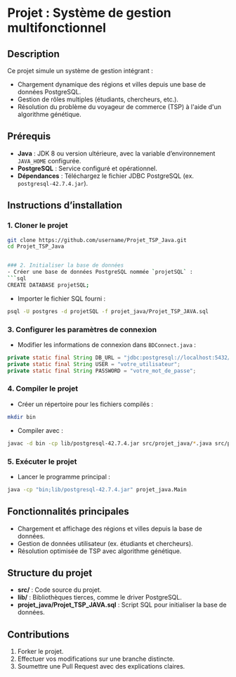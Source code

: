 
# Projet : Système de gestion multifonctionnel

## Description
Ce projet simule un système de gestion intégrant :
- Chargement dynamique des régions et villes depuis une base de données PostgreSQL.
- Gestion de rôles multiples (étudiants, chercheurs, etc.).
- Résolution du problème du voyageur de commerce (TSP) à l'aide d'un algorithme génétique.

## Prérequis
- **Java** : JDK 8 ou version ultérieure, avec la variable d’environnement `JAVA_HOME` configurée.
- **PostgreSQL** : Service configuré et opérationnel.
- **Dépendances** : Téléchargez le fichier JDBC PostgreSQL (ex. `postgresql-42.7.4.jar`).

## Instructions d’installation

### 1. Cloner le projet
```bash
git clone https://github.com/username/Projet_TSP_Java.git
cd Projet_TSP_Java


### 2. Initialiser la base de données
- Créer une base de données PostgreSQL nommée `projetSQL` :
```sql
CREATE DATABASE projetSQL;
```
- Importer le fichier SQL fourni :
```bash
psql -U postgres -d projetSQL -f projet_java/Projet_TSP_JAVA.sql
```

### 3. Configurer les paramètres de connexion
- Modifier les informations de connexion dans `BDConnect.java` :
```java
private static final String DB_URL = "jdbc:postgresql://localhost:5432/projetSQL";
private static final String USER = "votre_utilisateur";
private static final String PASSWORD = "votre_mot_de_passe";
```

### 4. Compiler le projet
- Créer un répertoire pour les fichiers compilés :
```bash
mkdir bin
```
- Compiler avec :
```bash
javac -d bin -cp lib/postgresql-42.7.4.jar src/projet_java/*.java src/projet_java/Algo/*.java src/projet_java/Geographie/*.java src/projet_java/Personne/*.java
```

### 5. Exécuter le projet
- Lancer le programme principal :
```bash
java -cp "bin;lib/postgresql-42.7.4.jar" projet_java.Main
```

## Fonctionnalités principales
- Chargement et affichage des régions et villes depuis la base de données.
- Gestion de données utilisateur (ex. étudiants et chercheurs).
- Résolution optimisée de TSP avec algorithme génétique.

## Structure du projet
- **src/** : Code source du projet.
- **lib/** : Bibliothèques tierces, comme le driver PostgreSQL.
- **projet_java/Projet_TSP_JAVA.sql** : Script SQL pour initialiser la base de données.

## Contributions
1. Forker le projet.
2. Effectuer vos modifications sur une branche distincte.
3. Soumettre une Pull Request avec des explications claires.

